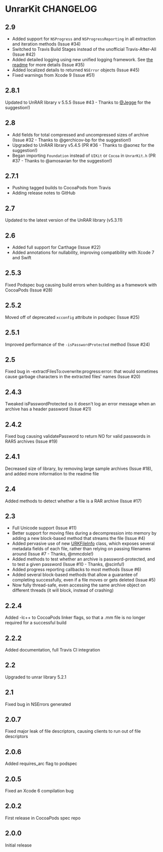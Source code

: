 # UnrarKit CHANGELOG

## 2.9

* Added support for `NSProgress` and `NSProgressReporting` in all extraction and iteration methods (Issue #34)
* Switched to Travis Build Stages instead of the unofficial Travis-After-All (Issue #42)
* Added detailed logging using new unified logging framework. See [the readme](README.md) for more details (Issue #35)
* Added localized details to returned `NSError` objects (Issue #45)
* Fixed warnings from Xcode 9 (Issue #51)


## 2.8.1

Updated to UnRAR library v 5.5.5 (Issue #43 - Thanks to [@Jegge](https://github.com/Jegge) for the suggestion!)

## 2.8

* Add fields for total compressed and uncompressed sizes of archive (Issue #32 - Thanks to @gerchicov-bp for the suggestion!)
* Upgraded to UnRAR library v5.4.5 (PR #36 - Thanks to @aonez for the suggestion!)
* Began importing `Foundation` instead of `UIKit` or `Cocoa` in `UnrarKit.h` (PR #37 - Thanks to @amosavian for the suggestion!)

## 2.7.1

* Pushing tagged builds to CocoaPods from Travis
* Adding release notes to GitHub

## 2.7

Updated to the latest version of the UnRAR library (v5.3.11)


## 2.6

* Added full support for Carthage (Issue #22)
* Added annotations for nullability, improving compatibility with Xcode 7 and Swift


## 2.5.3

Fixed Podspec bug causing build errors when building as a framework with CocoaPods (Issue #28)


## 2.5.2

Moved off of deprecated `xcconfig` attribute in podspec (Issue #25)


## 2.5.1

Improved performance of the `-isPasswordProtected` method (Issue #24)


## 2.5

Fixed bug in -extractFilesTo:overwrite:progress:error: that would sometimes cause garbage characters in the extracted files' names (Issue #20)


## 2.4.3

Tweaked isPasswordProtected so it doesn't log an error message when an archive has a header password (Issue #21)


## 2.4.2

Fixed bug causing validatePassword to return NO for valid passwords in RAR5 archives (Issue #19)


## 2.4.1

Decreased size of library, by removing large sample archives (Issue #18), and added more information to the readme file


## 2.4

Added methods to detect whether a file is a RAR archive (Issue #17)


## 2.3

* Full Unicode support (Issue #11)
* Better support for moving files during a decompression into memory by adding a new block-based method that streams the file (Issue #4)
* Added pervasive use of new [URKFileInfo](Classes/URKFileInfo.h) class, which exposes several metadata fields of each file, rather than relying on passing filenames around (Issue #7 - Thanks, @mmcdole!)
* Added methods to test whether an archive is password-protected, and to test a given password (Issue #10 - Thanks, @scinfu!)
* Added progress reporting callbacks to most methods (Issue #6)
* Added several block-based methods that allow a guarantee of completing successfully, even if a file moves or gets deleted (Issue #5)
* Now fully thread-safe, even accessing the same archive object on different threads (it will block, instead of crashing)


## 2.2.4

Added -lc++ to CocoaPods linker flags, so that a .mm file is no longer required for a successful build


## 2.2.2

Added documentation, full Travis CI integration


## 2.2

Upgraded to unrar library 5.2.1


## 2.1

Fixed bug in NSErrors generated


## 2.0.7

Fixed major leak of file descriptors, causing clients to run out of file descriptors


## 2.0.6

Added requires_arc flag to podspec


## 2.0.5

Fixed an Xcode 6 compilation bug


## 2.0.2

First release in CocoaPods spec repo


## 2.0.0

Initial release
